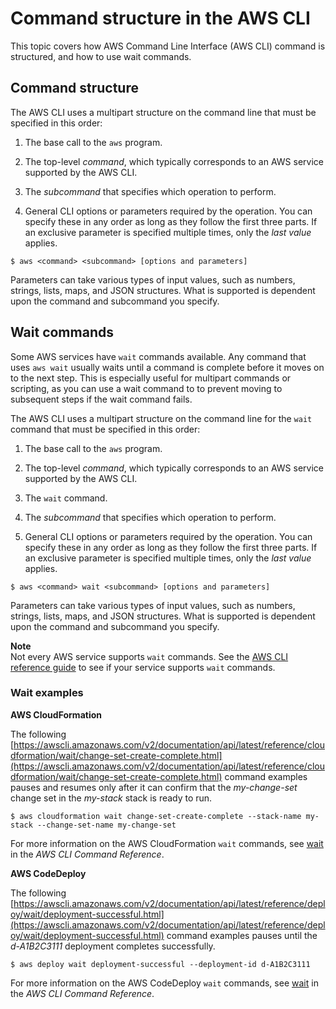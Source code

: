 # Command structure in the AWS CLI<a name="cli-usage-commandstructure"></a>

This topic covers how AWS Command Line Interface \(AWS CLI\) command is structured, and how to use wait commands\.

## Command structure<a name="cli-usage-commandstructure-structure.title"></a>

The AWS CLI uses a multipart structure on the command line that must be specified in this order:

1. The base call to the `aws` program\.

1. The top\-level *command*, which typically corresponds to an AWS service supported by the AWS CLI\.

1. The *subcommand* that specifies which operation to perform\.

1. General CLI options or parameters required by the operation\. You can specify these in any order as long as they follow the first three parts\. If an exclusive parameter is specified multiple times, only the *last value* applies\.

```
$ aws <command> <subcommand> [options and parameters]
```

Parameters can take various types of input values, such as numbers, strings, lists, maps, and JSON structures\. What is supported is dependent upon the command and subcommand you specify\.

## Wait commands<a name="cli-usage-commandstructure-wait"></a>

Some AWS services have `wait` commands available\. Any command that uses `aws wait` usually waits until a command is complete before it moves on to the next step\. This is especially useful for multipart commands or scripting, as you can use a wait command to to prevent moving to subsequent steps if the wait command fails\.

The AWS CLI uses a multipart structure on the command line for the `wait` command that must be specified in this order:

1. The base call to the `aws` program\.

1. The top\-level *command*, which typically corresponds to an AWS service supported by the AWS CLI\.

1. The `wait` command\.

1. The *subcommand* that specifies which operation to perform\.

1. General CLI options or parameters required by the operation\. You can specify these in any order as long as they follow the first three parts\. If an exclusive parameter is specified multiple times, only the *last value* applies\.

```
$ aws <command> wait <subcommand> [options and parameters]
```

Parameters can take various types of input values, such as numbers, strings, lists, maps, and JSON structures\. What is supported is dependent upon the command and subcommand you specify\.

**Note**  
Not every AWS service supports `wait` commands\. See the [AWS CLI reference guide](https://docs.aws.amazon.com/cli/latest/reference/deploy/wait/index.html) to see if your service supports `wait` commands\.

### Wait examples<a name="cli-usage-commandstructure-wait-example"></a>

**AWS CloudFormation**

The following [https://awscli.amazonaws.com/v2/documentation/api/latest/reference/cloudformation/wait/change-set-create-complete.html](https://awscli.amazonaws.com/v2/documentation/api/latest/reference/cloudformation/wait/change-set-create-complete.html) command examples pauses and resumes only after it can confirm that the *my\-change\-set* change set in the *my\-stack* stack is ready to run\.

```
$ aws cloudformation wait change-set-create-complete --stack-name my-stack --change-set-name my-change-set
```

For more information on the AWS CloudFormation `wait` commands, see [wait](https://docs.aws.amazon.com/cli/latest/reference/cloudformation/wait/index.html) in the *AWS CLI Command Reference*\.

**AWS CodeDeploy**

The following [https://awscli.amazonaws.com/v2/documentation/api/latest/reference/deploy/wait/deployment-successful.html](https://awscli.amazonaws.com/v2/documentation/api/latest/reference/deploy/wait/deployment-successful.html) command examples pauses until the *d\-A1B2C3111* deployment completes successfully\.

```
$ aws deploy wait deployment-successful --deployment-id d-A1B2C3111
```

For more information on the AWS CodeDeploy `wait` commands, see [wait](https://docs.aws.amazon.com/cli/latest/reference/deploy/wait/index.html) in the *AWS CLI Command Reference*\.